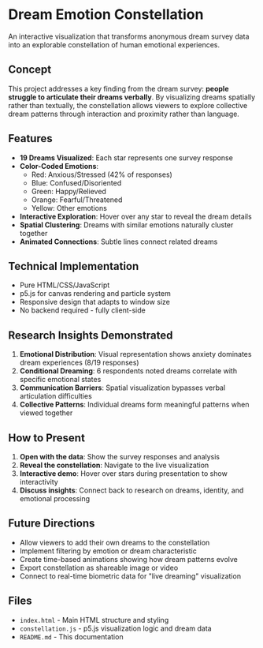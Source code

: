 # Dream Emotion Constellation

An interactive visualization that transforms anonymous dream survey data into an explorable constellation of human emotional experiences.

## Concept

This project addresses a key finding from the dream survey: **people struggle to articulate their dreams verbally**. By visualizing dreams spatially rather than textually, the constellation allows viewers to explore collective dream patterns through interaction and proximity rather than language.

## Features

- **19 Dreams Visualized**: Each star represents one survey response
- **Color-Coded Emotions**:
  - Red: Anxious/Stressed (42% of responses)
  - Blue: Confused/Disoriented
  - Green: Happy/Relieved
  - Orange: Fearful/Threatened
  - Yellow: Other emotions
- **Interactive Exploration**: Hover over any star to reveal the dream details
- **Spatial Clustering**: Dreams with similar emotions naturally cluster together
- **Animated Connections**: Subtle lines connect related dreams

## Technical Implementation

- Pure HTML/CSS/JavaScript
- p5.js for canvas rendering and particle system
- Responsive design that adapts to window size
- No backend required - fully client-side

## Research Insights Demonstrated

1. **Emotional Distribution**: Visual representation shows anxiety dominates dream experiences (8/19 responses)
2. **Conditional Dreaming**: 6 respondents noted dreams correlate with specific emotional states
3. **Communication Barriers**: Spatial visualization bypasses verbal articulation difficulties
4. **Collective Patterns**: Individual dreams form meaningful patterns when viewed together

## How to Present

1. **Open with the data**: Show the survey responses and analysis
2. **Reveal the constellation**: Navigate to the live visualization
3. **Interactive demo**: Hover over stars during presentation to show interactivity
4. **Discuss insights**: Connect back to research on dreams, identity, and emotional processing

## Future Directions

- Allow viewers to add their own dreams to the constellation
- Implement filtering by emotion or dream characteristic
- Create time-based animations showing how dream patterns evolve
- Export constellation as shareable image or video
- Connect to real-time biometric data for "live dreaming" visualization

## Files

- `index.html` - Main HTML structure and styling
- `constellation.js` - p5.js visualization logic and dream data
- `README.md` - This documentation
